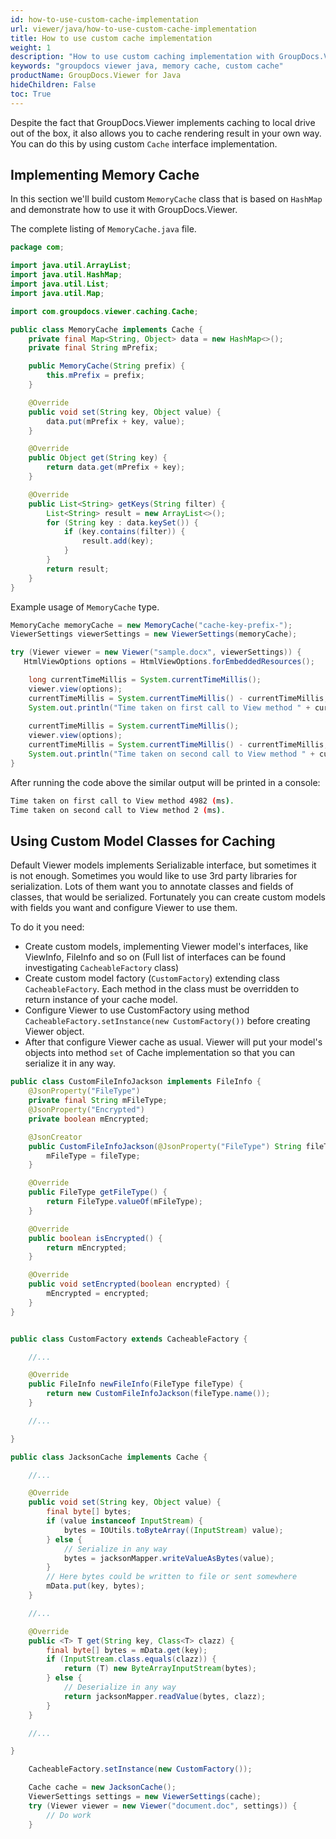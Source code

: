 ```yaml
---
id: how-to-use-custom-cache-implementation
url: viewer/java/how-to-use-custom-cache-implementation
title: How to use custom cache implementation
weight: 1
description: "How to use custom caching implementation with GroupDocs.Viewer using Java."
keywords: "groupdocs viewer java, memory cache, custom cache" 
productName: GroupDocs.Viewer for Java
hideChildren: False
toc: True
---
```


Despite the fact that GroupDocs.Viewer implements caching to local drive out of the box, it also allows you to cache rendering result in your own way. You can do this by using custom `Cache` interface implementation.

## Implementing Memory Cache

In this section we'll build custom `MemoryCache` class that is based on `HashMap` and demonstrate how to use it with GroupDocs.Viewer.

The complete listing of `MemoryCache.java` file.

```java
package com;

import java.util.ArrayList;
import java.util.HashMap;
import java.util.List;
import java.util.Map;

import com.groupdocs.viewer.caching.Cache;

public class MemoryCache implements Cache {
    private final Map<String, Object> data = new HashMap<>();
    private final String mPrefix;

    public MemoryCache(String prefix) {
        this.mPrefix = prefix;
    }

    @Override
    public void set(String key, Object value) {
        data.put(mPrefix + key, value);
    }

    @Override
    public Object get(String key) {
        return data.get(mPrefix + key);
    }

    @Override
    public List<String> getKeys(String filter) {
        List<String> result = new ArrayList<>();
        for (String key : data.keySet()) {
            if (key.contains(filter)) {
                result.add(key);
            }
        }
        return result;
    }
}
```

Example usage of `MemoryCache` type.

```java
MemoryCache memoryCache = new MemoryCache("cache-key-prefix-");
ViewerSettings viewerSettings = new ViewerSettings(memoryCache);

try (Viewer viewer = new Viewer("sample.docx", viewerSettings)) {
   HtmlViewOptions options = HtmlViewOptions.forEmbeddedResources();

    long currentTimeMillis = System.currentTimeMillis();
    viewer.view(options);
    currentTimeMillis = System.currentTimeMillis() - currentTimeMillis;
    System.out.println("Time taken on first call to View method " + currentTimeMillis + " (ms).");
    
    currentTimeMillis = System.currentTimeMillis();
    viewer.view(options);
    currentTimeMillis = System.currentTimeMillis() - currentTimeMillis;
    System.out.println("Time taken on second call to View method " + currentTimeMillis + " (ms).");
}
```

After running the code above the similar output will be printed in a console:

```bash
Time taken on first call to View method 4982 (ms).
Time taken on second call to View method 2 (ms).
```

## Using Custom Model Classes for Caching

Default Viewer models implements Serializable interface, but sometimes it is not enough. Sometimes you would like to use 3rd party libraries for serialization. Lots of them want you to annotate classes and fields of classes, that would be serialized.
Fortunately you can create custom models with fields you want and configure Viewer to use them.

To do it you need:

* Create custom models, implementing Viewer model's interfaces, like ViewInfo, FileInfo and so on (Full list of interfaces can be found investigating `CacheableFactory` class)
* Create custom model factory (`CustomFactory`) extending class `CacheableFactory`. Each method in the class must be overridden to return instance of your cache model.
* Configure Viewer to use CustomFactory using method `CacheableFactory.setInstance(new CustomFactory())` before creating Viewer object.
* After that configure Viewer cache as usual. Viewer will put your model's objects into method `set` of Cache implementation so that you can serialize it in any way.

```java
public class CustomFileInfoJackson implements FileInfo {
    @JsonProperty("FileType")
    private final String mFileType;
    @JsonProperty("Encrypted")
    private boolean mEncrypted;

    @JsonCreator
    public CustomFileInfoJackson(@JsonProperty("FileType") String fileType) {
        mFileType = fileType;
    }

    @Override
    public FileType getFileType() {
        return FileType.valueOf(mFileType);
    }

    @Override
    public boolean isEncrypted() {
        return mEncrypted;
    }

    @Override
    public void setEncrypted(boolean encrypted) {
        mEncrypted = encrypted;
    }
}
```

```java

public class CustomFactory extends CacheableFactory {

    //...

    @Override
    public FileInfo newFileInfo(FileType fileType) {
        return new CustomFileInfoJackson(fileType.name());
    }

    //...

}
```

```java
public class JacksonCache implements Cache {

    //...

    @Override
    public void set(String key, Object value) {
        final byte[] bytes;
        if (value instanceof InputStream) {
            bytes = IOUtils.toByteArray((InputStream) value);
        } else {
            // Serialize in any way
            bytes = jacksonMapper.writeValueAsBytes(value);
        }
        // Here bytes could be written to file or sent somewhere
        mData.put(key, bytes);
    }

    //...

    @Override
    public <T> T get(String key, Class<T> clazz) {
        final byte[] bytes = mData.get(key);
        if (InputStream.class.equals(clazz)) {
            return (T) new ByteArrayInputStream(bytes);
        } else {
            // Deserialize in any way
            return jacksonMapper.readValue(bytes, clazz);
        }
    }

    //...

}
```

```java
    CacheableFactory.setInstance(new CustomFactory());

    Cache cache = new JacksonCache();
    ViewerSettings settings = new ViewerSettings(cache);
    try (Viewer viewer = new Viewer("document.doc", settings)) {
        // Do work
    }
```
